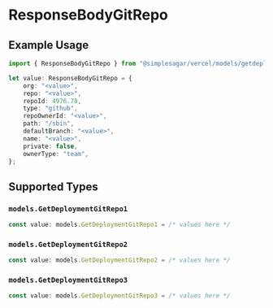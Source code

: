 # ResponseBodyGitRepo

## Example Usage

```typescript
import { ResponseBodyGitRepo } from "@simplesagar/vercel/models/getdeploymentop.js";

let value: ResponseBodyGitRepo = {
    org: "<value>",
    repo: "<value>",
    repoId: 4976.78,
    type: "github",
    repoOwnerId: "<value>",
    path: "/sbin",
    defaultBranch: "<value>",
    name: "<value>",
    private: false,
    ownerType: "team",
};
```

## Supported Types

### `models.GetDeploymentGitRepo1`

```typescript
const value: models.GetDeploymentGitRepo1 = /* values here */
```

### `models.GetDeploymentGitRepo2`

```typescript
const value: models.GetDeploymentGitRepo2 = /* values here */
```

### `models.GetDeploymentGitRepo3`

```typescript
const value: models.GetDeploymentGitRepo3 = /* values here */
```

